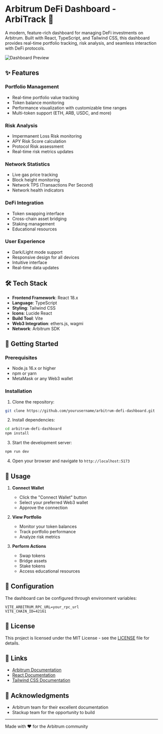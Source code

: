 # Arbitrum DeFi Dashboard - ArbiTrack 🚀

A modern, feature-rich dashboard for managing DeFi investments on Arbitrum. Built with React, TypeScript, and Tailwind CSS, this dashboard provides real-time portfolio tracking, risk analysis, and seamless interaction with DeFi protocols.

![Dashboard Preview](https://images.unsplash.com/photo-1642790106117-e829e14a795f?auto=format&fit=crop&q=80&w=2000&h=600)

## ✨ Features

### Portfolio Management

- Real-time portfolio value tracking
- Token balance monitoring
- Performance visualization with customizable time ranges
- Multi-token support (ETH, ARB, USDC, and more)

### Risk Analysis

- Impermanent Loss Risk monitoring
- APY Risk Score calculation
- Protocol Risk assessment
- Real-time risk metrics updates

### Network Statistics

- Live gas price tracking
- Block height monitoring
- Network TPS (Transactions Per Second)
- Network health indicators

### DeFi Integration

- Token swapping interface
- Cross-chain asset bridging
- Staking management
- Educational resources

### User Experience

- Dark/Light mode support
- Responsive design for all devices
- Intuitive interface
- Real-time data updates

## 🛠 Tech Stack

- **Frontend Framework**: React 18.x
- **Language**: TypeScript
- **Styling**: Tailwind CSS
- **Icons**: Lucide React
- **Build Tool**: Vite
- **Web3 Integration**: ethers.js, wagmi
- **Network**: Arbitrum SDK

## 🚀 Getting Started

### Prerequisites

- Node.js 16.x or higher
- npm or yarn
- MetaMask or any Web3 wallet

### Installation

1. Clone the repository:

```bash
git clone https://github.com/yourusername/arbitrum-defi-dashboard.git
```

2. Install dependencies:

```bash
cd arbitrum-defi-dashboard
npm install
```

3. Start the development server:

```bash
npm run dev
```

4. Open your browser and navigate to `http://localhost:5173`

## 📖 Usage

1. **Connect Wallet**

   - Click the "Connect Wallet" button
   - Select your preferred Web3 wallet
   - Approve the connection

2. **View Portfolio**

   - Monitor your token balances
   - Track portfolio performance
   - Analyze risk metrics

3. **Perform Actions**
   - Swap tokens
   - Bridge assets
   - Stake tokens
   - Access educational resources

## 🔧 Configuration

The dashboard can be configured through environment variables:

```env
VITE_ARBITRUM_RPC_URL=your_rpc_url
VITE_CHAIN_ID=42161
```

## 📝 License

This project is licensed under the MIT License - see the [LICENSE](LICENSE) file for details.

## 🔗 Links

- [Arbitrum Documentation](https://developer.arbitrum.io/)
- [React Documentation](https://reactjs.org/)
- [Tailwind CSS Documentation](https://tailwindcss.com/)

## 🙏 Acknowledgments

- Arbitrum team for their excellent documentation
- Stackup team for the opportunity to build

---

Made with ❤️ for the Arbitrum community
